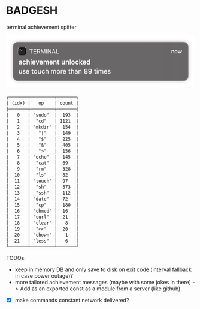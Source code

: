 # BADGESH
terminal achievement spitter

![alt text](https://github.com/duart38/BADGESH/blob/main/images/notf1.png?raw=true "Logo Title Text 1")

```
┌───────┬─────────┬───────┐
│ (idx) │   op    │ count │
├───────┼─────────┼───────┤
│   0   │ "sudo"  │  193  │
│   1   │  "cd"   │ 1121  │
│   2   │ "mkdir" │  154  │
│   3   │   "|"   │  149  │
│   4   │   "$"   │  225  │
│   5   │   "&"   │  405  │
│   6   │   ">"   │  156  │
│   7   │ "echo"  │  145  │
│   8   │  "cat"  │  69   │
│   9   │  "rm"   │  328  │
│  10   │  "ls"   │  82   │
│  11   │ "touch" │  97   │
│  12   │  "sh"   │  573  │
│  13   │  "ssh"  │  112  │
│  14   │ "date"  │  72   │
│  15   │  "cp"   │  180  │
│  16   │ "chmod" │  16   │
│  17   │ "curl"  │  21   │
│  18   │ "clear" │   8   │
│  19   │  ">>"   │  20   │
│  20   │ "chown" │   1   │
│  21   │ "less"  │   6   │
└───────┴─────────┴───────┘
```
TODOs:
- keep in memory DB and only save to disk on exit code (interval fallback in case power outage)?
- more tailored achievement messages (maybe with some jokes in there) -> Add as an exported const as a module from a server (like github)
- [x] make commands constant network delivered?
